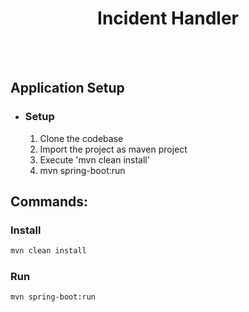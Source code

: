<div align="center">
	<h1 align="center">Incident Handler</h1>
	<p align="center">
	<br/><br/>
	</p>
</div>

## Application Setup

* ### Setup
    1. Clone the codebase
    2. Import the project as maven project
    3. Execute 'mvn clean install'
    4. mvn spring-boot:run
    
## Commands:
  ### Install

```sh
mvn clean install
```

  ### Run
  
```sh
mvn spring-boot:run
```
